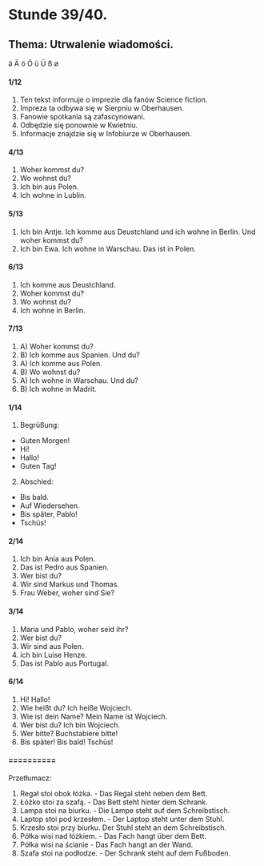 # Stunde 39/40.
## Thema: Utrwalenie wiadomości.
ä Ä ö Ö ü Ü ß ø  
#### 1/12  
1. Ten tekst informuje o imprezie dla fanów Science fiction.
2. Impreza ta odbywa się w Sierpniu w Oberhausen.
3. Fanowie spotkania są zafascynowani.
4. Odbędzie się ponownie w Kwietniu.
5. Informacje znajdzie się w Infobiurze w Oberhausen.  
#### 4/13  
1. Woher kommst du?
2. Wo wohnst du?
3. Ich bin aus Polen.
4. Ich wohne in Lublin.  
#### 5/13  
1. Ich bin Antje. Ich komme aus Deustchland und ich wohne in Berlin. Und woher kommst du?
2. Ich bin Ewa. Ich wohne in Warschau. Das ist in Polen.  
#### 6/13  
1. Ich komme aus Deustchland.
2. Woher kommst du?
3. Wo wohnst du?
4. Ich wohne in Berlin.  
#### 7/13  
1. A) Woher kommst du?
2. B) Ich komme aus Spanien. Und du?
3. A) Ich komme aus Polen.
4. B) Wo wohnst du?
5. A) Ich wohne in Warschau. Und du?
6. B) Ich wohne in Madrit.  
#### 1/14  
1. Begrüßung:
- Guten Morgen!
- Hi!
- Hallo!
- Guten Tag!
2. Abschied:
- Bis bald.
- Auf Wiedersehen.
- Bis später, Pablo!
- Tschüs!  
#### 2/14  
1. Ich bin Ania aus Polen.
2. Das ist Pedro aus Spanien.
3. Wer bist du?
4. Wir sind Markus und Thomas.
5. Frau Weber, woher sind Sie?  
#### 3/14  
1. Maria und Pablo, woher seid ihr?
2. Wer bist du?
3. Wir sind aus Polen.
4. ich bin Luise Henze.
5. Das ist Pablo aus Portugal.  
#### 6/14  
1. Hi! Hallo!
2. Wie heißt du? Ich heiße Wojciech.
3. Wie ist dein Name? Mein Name ist Wojciech.
4. Wer bist du? Ich bin Wojciech.
5. Wer bitte? Buchstabiere bitte!
6. Bis später! Bis bald! Tschüs!
#### ==========
Przetłumacz:
1. Regał stoi obok łóżka. - Das Regal steht neben dem Bett.
2. Łóżko stoi za szafą. - Das Bett steht hinter dem Schrank.
3. Lampa stoi na biurku. - Die Lampe steht auf dem Schreibstisch.
4. Laptop stoi pod krzesłem. - Der Laptop steht unter dem Stuhl.
5. Krzesło stoi przy biurku. Der Stuhl steht an dem Schreibstisch.
6. Półka wisi nad łóżkiem. - Das Fach hangt über dem Bett.
7. Półka wisi na ścianie - Das Fach hangt an der Wand.
8. Szafa stoi na podłodze. - Der Schrank steht auf dem Fußboden.

